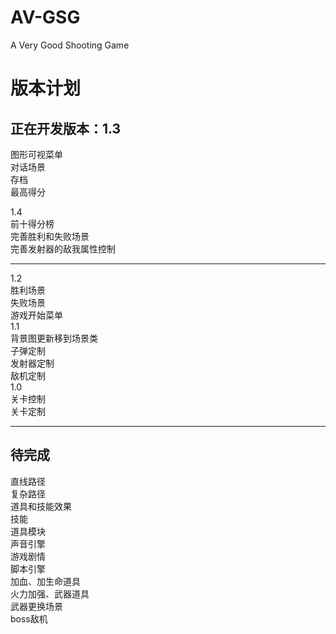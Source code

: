 AV-GSG
======
A Very Good Shooting Game 

版本计划
========

正在开发版本：1.3
---------------
  
图形可视菜单  
对话场景  
存档  
最高得分  

1.4  
前十得分榜  
完善胜利和失败场景  
完善发射器的敌我属性控制  

---------------------------------------
  
1.2  
胜利场景  
失败场景  
游戏开始菜单  
1.1  
背景图更新移到场景类  
子弹定制  
发射器定制  
敌机定制  
1.0  
关卡控制  
关卡定制  

---------------------------------------
  
待完成
-------

直线路径  
复杂路径  
道具和技能效果  
技能  
道具模块  
声音引擎  
游戏剧情  
脚本引擎  
加血、加生命道具  
火力加强、武器道具  
武器更换场景  
boss敌机  

